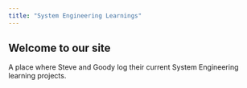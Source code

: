 ```yaml
---
title: "System Engineering Learnings"
---
```


## Welcome to our site

A place where Steve and Goody log their current System Engineering learning projects.